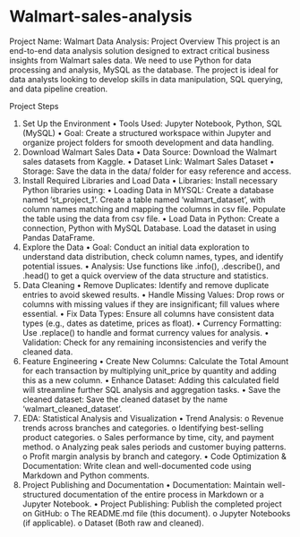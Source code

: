 # Walmart-sales-analysis

Project Name: Walmart Data Analysis:
Project Overview
This project is an end-to-end data analysis solution designed to extract critical business
insights from Walmart sales data. We need to use Python for data processing and analysis,
MySQL as the database. The project is ideal for data analysts looking to develop skills in data
manipulation, SQL querying, and data pipeline creation.


Project Steps
1. Set Up the Environment
• Tools Used: Jupyter Notebook, Python, SQL (MySQL)
• Goal: Create a structured workspace within Jupyter and organize project folders for
smooth development and data handling.
2. Download Walmart Sales Data
• Data Source: Download the Walmart sales datasets from Kaggle.
• Dataset Link: Walmart Sales Dataset
• Storage: Save the data in the data/ folder for easy reference and access.
4. Install Required Libraries and Load Data
• Libraries: Install necessary Python libraries using:
• Loading Data in MYSQL: Create a database named ‘st_project_1’. Create a table
named ‘walmart_dataset’, with column names matching and mapping the columns in
csv file. Populate the table using the data from csv file.
• Load Data in Python: Create a connection, Python with MySQL Database. Load the
dataset in using Pandas DataFrame.
5. Explore the Data
• Goal: Conduct an initial data exploration to understand data distribution, check
column names, types, and identify potential issues.
• Analysis: Use functions like .info(), .describe(), and .head() to get a quick overview of
the data structure and statistics.
6. Data Cleaning
• Remove Duplicates: Identify and remove duplicate entries to avoid skewed results.
• Handle Missing Values: Drop rows or columns with missing values if they are
insignificant; fill values where essential.
• Fix Data Types: Ensure all columns have consistent data types (e.g., dates
as datetime, prices as float).
• Currency Formatting: Use .replace() to handle and format currency values for
analysis.
• Validation: Check for any remaining inconsistencies and verify the cleaned data.
7. Feature Engineering
• Create New Columns: Calculate the Total Amount for each transaction by
multiplying unit_price by quantity and adding this as a new column.
• Enhance Dataset: Adding this calculated field will streamline further SQL analysis and
aggregation tasks.
• Save the cleaned dataset: Save the cleaned dataset by the name
‘walmart_cleaned_dataset’.
8. EDA: Statistical Analysis and Visualization
• Trend Analysis:
o Revenue trends across branches and categories.
o Identifying best-selling product categories.
o Sales performance by time, city, and payment method.
o Analyzing peak sales periods and customer buying patterns.
o Profit margin analysis by branch and category.
• Code Optimization & Documentation: Write clean and well-documented code using
Markdown and Python comments.
9. Project Publishing and Documentation
• Documentation: Maintain well-structured documentation of the entire process in
Markdown or a Jupyter Notebook.
• Project Publishing: Publish the completed project on GitHub:
o The README.md file (this document).
o Jupyter Notebooks (if applicable).
o Dataset (Both raw and cleaned).
